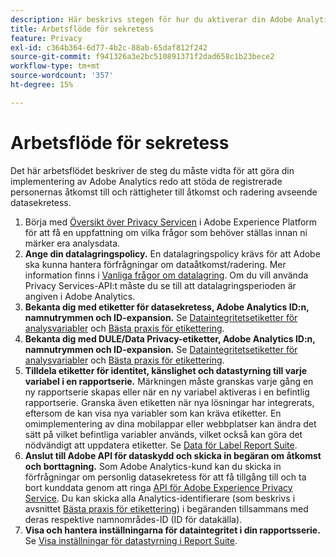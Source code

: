 ```yaml
---
description: Här beskrivs stegen för hur du aktiverar din Adobe Analytics-implementering för att ge stöd åt de registrerade för åtkomst till och radering av data.
title: Arbetsflöde för sekretess
feature: Privacy
exl-id: c364b364-6d77-4b2c-88ab-65daf812f242
source-git-commit: f941326a3e2bc510891371f2dad658c1b23bece2
workflow-type: tm+mt
source-wordcount: '357'
ht-degree: 15%

---
```


# Arbetsflöde för sekretess

Det här arbetsflödet beskriver de steg du måste vidta för att göra din implementering av Adobe Analytics redo att stöda de registrerade personernas åtkomst till och rättigheter till åtkomst och radering avseende datasekretess.

1. Börja med [Översikt över Privacy Servicen](https://experienceleague.adobe.com/docs/experience-platform/privacy/home.html) i Adobe Experience Platform för att få en uppfattning om vilka frågor som behöver ställas innan ni märker era analysdata.
1. **Ange din datalagringspolicy.** En datalagringspolicy krävs för att Adobe ska kunna hantera förfrågningar om dataåtkomst/radering.  Mer information finns i [Vanliga frågor om datalagring](/help/technotes/data-retention.md). Om du vill använda Privacy Services-API:t måste du se till att datalagringsperioden är angiven i Adobe Analytics.
1. **Bekanta dig med etiketter för datasekretess, Adobe Analytics ID:n, namnutrymmen och ID-expansion.** Se [Dataintegritetsetiketter för analysvariabler](/help/admin/c-data-governance/data-labeling/gdpr-labels.md) och [Bästa praxis för etikettering](/help/admin/c-data-governance/data-labeling/gdpr-analytics-ids.md).
1. **Bekanta dig med DULE/Data Privacy-etiketter, Adobe Analytics ID:n, namnutrymmen och ID-expansion.** Se [Dataintegritetsetiketter för analysvariabler](/help/admin/c-data-governance/data-labeling/gdpr-labels.md) och [Bästa praxis för etikettering](/help/admin/c-data-governance/data-labeling/gdpr-analytics-ids.md).
1. **Tilldela etiketter för identitet, känslighet och datastyrning till varje variabel i en rapportserie.** Märkningen måste granskas varje gång en ny rapportserie skapas eller när en ny variabel aktiveras i en befintlig rapportserie. Granska även etiketten när nya lösningar har integrerats, eftersom de kan visa nya variabler som kan kräva etiketter. En omimplementering av dina mobilappar eller webbplatser kan ändra det sätt på vilket befintliga variabler används, vilket också kan göra det nödvändigt att uppdatera etiketter. Se [Data för Label Report Suite](/help/admin/c-data-governance/data-labeling/gdpr-setup-reportsuite.md).
1. **Anslut till Adobe API för dataskydd och skicka in begäran om åtkomst och borttagning.** Som Adobe Analytics-kund kan du skicka in förfrågningar om personlig datasekretess för att få tillgång till och ta bort kunddata genom att ringa [API för Adobe Experience Privacy Service](https://experienceleague.adobe.com/docs/experience-platform/privacy/api/overview.html). Du kan skicka alla Analytics-identifierare (som beskrivs i avsnittet [Bästa praxis för etikettering](/help/admin/c-data-governance/data-labeling/gdpr-analytics-ids.md)) i begäranden tillsammans med deras respektive namnområdes-ID (ID för datakälla).
1. **Visa och hantera inställningarna för dataintegritet i din rapportsserie.** Se [Visa inställningar för datastyrning i Report Suite](/help/admin/c-data-governance/data-labeling/gdpr-view-settings.md).
